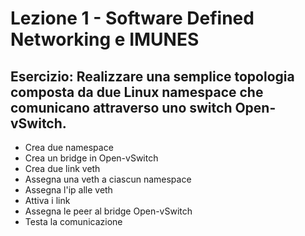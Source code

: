 # Lezione 1 - Software Defined Networking e IMUNES

## Esercizio: Realizzare una semplice topologia composta da due Linux namespace che comunicano attraverso uno switch Open-vSwitch.

- Crea due namespace
- Crea un bridge in Open-vSwitch
- Crea due link veth
- Assegna una veth a ciascun namespace
- Assegna l'ip alle veth
- Attiva i link
- Assegna le peer al bridge Open-vSwitch
- Testa la comunicazione

